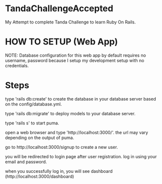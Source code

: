 # TandaChallengeAccepted

My Attempt to complete Tanda Challenge to learn Ruby On Rails.

# HOW TO SETUP (Web App)

NOTE: 
Database configuration for this web app by default requires no 
username, password because I setup my development setup with no 
credentials.

# Steps
type 'rails db:create' to create the database in your database server based on the config/database.yml.

type 'rails db:migrate' to deploy models to your database server.

type 'rails s' to start puma.

open a web browser and type 'http://localhost:3000/'. the url may vary depending on the output of puma.

go to http://localhost:3000/signup to create a new user.

you will be redirected to login page after user registration. log in using your email and password.

when you successfully log in, you will see dashboard (http://localhost:3000/dashboard)



